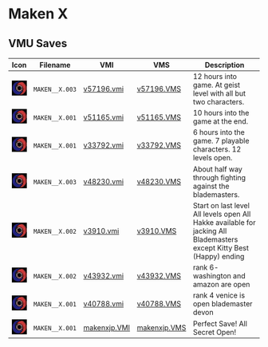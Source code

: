 # Maken X

## VMU Saves

| Icon | Filename | VMI | VMS | Description |
|------|----------|-----|-----|-------------|
| ![Maken X](../icons/MAKEN__X.003.GIF) | `MAKEN__X.003` | [v57196.vmi](v57196.vmi) | [v57196.VMS](v57196.VMS) | 12 hours into game. At geist level with all but two characters.  |
| ![Maken X](../icons/MAKEN__X.001.GIF) | `MAKEN__X.001` | [v51165.vmi](v51165.vmi) | [v51165.VMS](v51165.VMS) | 10 hours into the game at the end.  |
| ![Maken X](../icons/MAKEN__X.001.GIF) | `MAKEN__X.001` | [v33792.vmi](v33792.vmi) | [v33792.VMS](v33792.VMS) | 6 hours into the game. 7 playable characters. 12 levels open.  |
| ![Maken X](../icons/MAKEN__X.003.GIF) | `MAKEN__X.003` | [v48230.vmi](v48230.vmi) | [v48230.VMS](v48230.VMS) | About half way through fighting against the blademasters.  |
| ![Maken X](../icons/MAKEN__X.002.GIF) | `MAKEN__X.002` | [v3910.vmi](v3910.vmi) | [v3910.VMS](v3910.VMS) | Start on last level All levels open All Hakke available for jacking All Blademasters except Kitty Best (Happy) ending  |
| ![Maken X](../icons/MAKEN__X.002.GIF) | `MAKEN__X.002` | [v43932.vmi](v43932.vmi) | [v43932.VMS](v43932.VMS) | rank 6- washington and amazon are open  |
| ![Maken X](../icons/MAKEN__X.001.GIF) | `MAKEN__X.001` | [v40788.vmi](v40788.vmi) | [v40788.VMS](v40788.VMS) | rank 4 venice is open blademaster devon  |
| ![Maken X](../icons/MAKEN__X.001.GIF) | `MAKEN__X.001` | [makenxjp.VMI](makenxjp.VMI) | [makenxjp.VMS](makenxjp.VMS) | Perfect Save! All Secret Open! |
